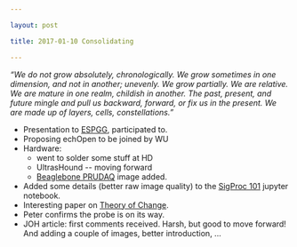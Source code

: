 ```yaml
---

layout: post

title: 2017-01-10 Consolidating

---
```



*“We do not grow absolutely, chronologically. We grow sometimes in one
dimension, and not in another; unevenly. We grow partially. We are
relative. We are mature in one realm, childish in another. The past,
present, and future mingle and pull us backward, forward, or fix us in
the present. We are made up of layers, cells, constellations.”*

-   Presentation to
    [ESPGG](https://twitter.com/ESPGG/status/819967641607606272),
    participated to.
-   Proposing echOpen to be joined by WU
-   Hardware:
    -   went to solder some stuff at HD
    -   UltrasHound -- moving forward
    -   [Beaglebone
        PRUDAQ](https://drive.google.com/open?id=0B71ZoToGBAC1WHFZT1gyV0xHbzg)
        image added.
-   Added some details (better raw image quality) to the [SigProc
    101](https://github.com/kelu124/PRJ-medtec_sigproc/blob/master/SigProc_101/SigProc-101.ipynb)
    jupyter notebook.
-   Interesting paper on [Theory of
    Change](http://www.cdra.org.za/uploads/1/1/1/6/111664/threefold_theory_of_change_-_and_implications_for_pme_-_doug_reeler_of_the_cdra.pdf).
-   Peter confirms the probe is on its way.
-   JOH article: first comments received. Harsh, but good to move
    forward! And adding a couple of images, better introduction, ...

